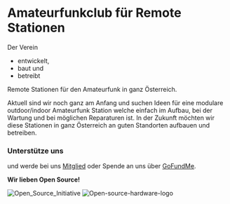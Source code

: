 ---
---

# Amateurfunkclub für Remote Stationen

Der Verein

- entwickelt,
- baut und
- betreibt

Remote Stationen für den Amateurfunk in ganz Österreich.

Aktuell sind wir noch ganz am Anfang und suchen Ideen für eine modulare outdoor/indoor Amateurfunk Station welche einfach im Aufbau, bei der Wartung und bei möglichen Reparaturen ist.
In der Zukunft möchten wir diese Stationen in ganz Österreich an guten Standorten aufbauen und betreiben.

### Unterstütze uns

und werde bei uns [Mitglied](docs/mitglieder) oder Spende an uns über [GoFundMe](https://gofund.me/9dd9fa90).

**Wir lieben Open Source!**

![Open_Source_Initiative](https://upload.wikimedia.org/wikipedia/commons/thumb/e/eb/Open_Source_Initiative.svg/183px-Open_Source_Initiative.svg.png "Open_Source_Initiative")
![Open-source-hardware-logo](https://upload.wikimedia.org/wikipedia/commons/thumb/f/fd/Open-source-hardware-logo.svg/228px-Open-source-hardware-logo.svg.png "Open-source-hardware-logo")
